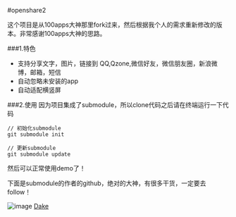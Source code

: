 #openshare2

这个项目是从100apps大神那里fork过来，然后根据我个人的需求重新修改的版本。非常感谢100apps大神的思路。

###1.特色

* 支持分享文字，图片，链接到 QQ,Qzone,微信好友，微信朋友圈，新浪微博，邮箱，短信
* 自动忽略未安装的app
* 自动适配横竖屏

###2.使用
因为项目集成了submodule，所以clone代码之后请在终端运行一下代码

```
// 初始化submodule
git submodule init

// 更新submodule
git submodule update

```
然后可以正常使用demo了！

下面是submodule的作者的github，绝对的大神，有很多干货，一定要去follow！

![image](https://avatars3.githubusercontent.com/u/657637?v=3&s=400)
[Dake](https://github.com/dake)


